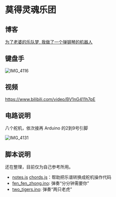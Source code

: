 # 莫得灵魂乐团

## 博客
[为了老婆的乐队梦, 我做了一个弹钢琴的机器人](https://blog.t9t.io/modsoul-2022-07-29/)

## 键盘手
![IMG_4116](https://user-images.githubusercontent.com/5512552/181689122-5fe87388-1af6-4545-9682-49a3f2a7eeec.jpg)

## 视频

https://www.bilibili.com/video/BV1nG411h7pE

## 电路说明

八个舵机，依次接再 Arduino 的2到9号引脚

![IMG_4131](https://user-images.githubusercontent.com/5512552/181725992-056d72ce-91d4-44ec-a094-42392d7d586a.jpg)

## 脚本说明

还在整理，目前仅为自己参考所用。

- [notes.js](./notes.js) [chords.js](./chords.js)：帮助把乐谱转换成舵机操作代码
- [fen_fen_zhong.ino](./fen_fen_zhong.ino): 弹奏“分分钟需要你”
- [two_tigers.ino](./two_tigers.ino): 弹奏“两只老虎”
